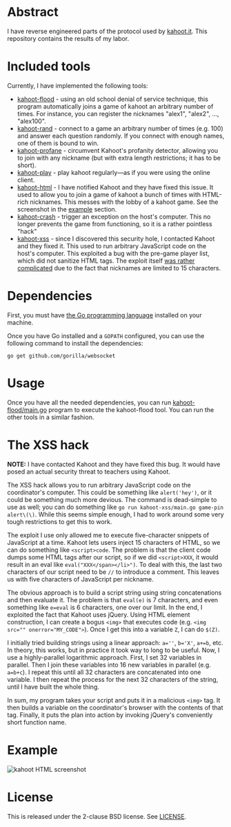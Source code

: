 # Abstract

I have reverse engineered parts of the protocol used by [kahoot.it](http://kahoot.it). This repository contains the results of my labor.

# Included tools

Currently, I have implemented the following tools:

 * [kahoot-flood](kahoot-flood/) - using an old school denial of service technique, this program automatically joins a game of kahoot an arbitrary number of times. For instance, you can register the nicknames "alex1", "alex2", ..., "alex100".
 * [kahoot-rand](kahoot-rand/) - connect to a game an arbitrary number of times (e.g. 100) and answer each question randomly. If you connect with enough names, one of them is bound to win.
 * [kahoot-profane](kahoot-profane/) - circumvent Kahoot's profanity detector, allowing you to join with any nickname (but with extra length restrictions; it has to be short).
 * [kahoot-play](kahoot-play/) - play kahoot regularly&mdash;as if you were using the online client.
 * [kahoot-html](kahoot-html/) - I have notified Kahoot and they have fixed this issue. It used to allow you to join a game of kahoot a bunch of times with HTML-rich nicknames. This messes with the lobby of a kahoot game. See the screenshot in the [example](#example) section.
 * [kahoot-crash](kahoot-crash/) - trigger an exception on the host's computer. This no longer prevents the game from functioning, so it is a rather pointless "hack"
 * [kahoot-xss](kahoot-xss/) - since I discovered this security hole, I contacted Kahoot and they fixed it. This used to run arbitrary JavaScript code on the host's computer. This exploited a bug with the pre-game player list, which did not sanitize HTML tags. The exploit itself [was rather complicated](#the-xss-hack) due to the fact that nicknames are limited to 15 characters.

# Dependencies

First, you must have [the Go programming language](https://golang.org/doc/install) installed on your machine.

Once you have Go installed and a `GOPATH` configured, you can use the following command to install the dependencies:

    go get github.com/gorilla/websocket

# Usage

Once you have all the needed dependencies, you can run [kahoot-flood/main.go](kahoot-flood/main.go) program to execute the kahoot-flood tool. You can run the other tools in a similar fashion.

# The XSS hack

**NOTE:** I have contacted Kahoot and they have fixed this bug. It would have posed an actual security threat to teachers using Kahoot.

The XSS hack allows you to run arbitrary JavaScript code on the coordinator's computer. This could be something like `alert('hey')`, or it could be something much more devious. The command is dead-simple to use as well; you can do something like `go run kahoot-xss/main.go game-pin alert\(\)`. While this seems simple enough, I had to work around some very tough restrictions to get this to work.

The exploit I use only allowed me to execute five-character snippets of JavaScript at a time. Kahoot lets users inject 15 characters of HTML, so we can do something like `<script>code`. The problem is that the client code dumps some HTML tags after our script, so if we did `<script>XXX`, it would result in an eval like `eval("XXX</span></li>")`. To deal with this, the last two characters of our script need to be `//` to introduce a comment. This leaves us with five characters of JavaScript per nickname.

The obvious approach is to build a script string using string concatenations and then evaluate it. The problem is that `eval(e)` is 7 characters, and even something like `e=eval` is 6 characters, one over our limit. In the end, I exploited the fact that Kahoot uses jQuery. Using HTML element construction, I can create a bogus `<img>` that executes code (e.g. `<img src="" onerror="MY_CODE">`). Once I get this into a variable `Z`, I can do `$(Z)`.

I initially tried building strings using a linear approach: `a=''`, `b='X'`, `a+=b`, etc. In theory, this works, but in practice it took way to long to be useful. Now, I use a highly-parallel logarithmic approach. First, I set 32 variables in parallel. Then I join these variables into 16 new variables in parallel (e.g. `a=b+c`). I repeat this until all 32 characters are concatenated into one variable. I then repeat the process for the next 32 characters of the string, until I have built the whole thing.

In sum, my program takes your script and puts it in a malicious `<img>` tag. It then builds a variable on the coordinator's browser with the contents of that tag. Finally, it puts the plan into action by invoking jQuery's conveniently short function name.

# Example

![kahoot HTML screenshot](kahoot_html.png)

# License

This is released under the 2-clause BSD license. See [LICENSE](LICENSE).

